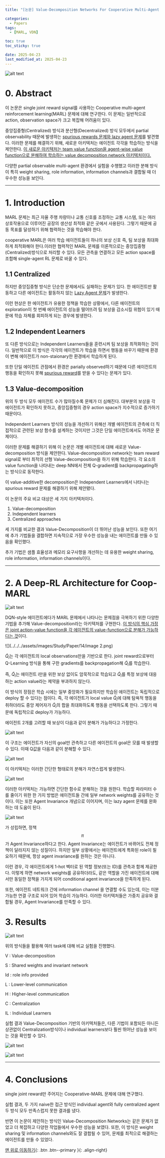 ```yaml
---
title: "[논문] Value-Decomposition Networks For Cooperative Multi-Agent Learning"

categories:
  - Papers
tags:
  - [MARL, VDN]

toc: true
toc_sticky: true

date: 2025-04-23
last_modified_at: 2025-04-23
---
```


![alt text](<../../../assets/images/Study/Paper/14/image.png>)

# 0. Abstract

이 논문은 single joint reward signal를 사용하는 Cooperative multi-agent reinforcement learning(MARL) 문제에 대해 연구한다. 이 문제는 일반적으로 action, observation space가 크고 복잡해 어려움이 있다.

중앙집중형(Centralized) 방식과 분산형(Decentralized) 방식 모두에서 partial observability 때문에 발생하는 <u>spurious rewards 문제와 lazy agent 문제</u>를 발견했다. 이러한 문제를 해결하기 위해, 새로운 아키텍처는 에이전트 각각을 학습하는 방식을 제안한다. <u>이 새로운 아키텍처는 team value function을 agent-wise value function으로 분해하여 학습하는 value decomposition network 아키텍처이다.</u>

다양한 partial observable multi-agent 환경에서 실험을 수행했고 이러한 분해 방식이 특히 weight sharing, role information, information channels과 결합될 때 더 우수한 성능을 보인다.

---

# 1. Introduction

MARL 문제는 최근 자율 주행 차량이나 교통 신호를 조정하는 교통 시스템, 또는 여러 상호작용으로 이루어진 공장의 생산성 최적화 같은 곳에서 사용된다. 그렇기 때문에 공동 목표를 달성하기 위해 협력하는 것을 학습해야 한다.

cooperative MARL은 여러 학습 에이전트들이 하나의 보상 신호 즉, 팀 보상을 최대화하게 최적화해야 한다.이러한 협력적인 MARL 문제를 이론적으로는 중앙집중형(Centralized)방식으로 처리할 수 있다. 모든 관측을 연결하고 모든 action space를 조합해 single-agent RL 문제로 바꿀 수 있다.

## 1.1 Centralized

하지만 중앙집중형 방식은 단순한 문제에서도 실패하는 문제가 있다. 한 에이전트만 활동하고 다른 에이전트는 활동하지 않는 <u>Lazy Agent 문제</u>가 발생한다.

이런 현상은 한 에이전트가 유용한 정책을 학습한 상황에서, 다른 에이전트의 exploration이 첫 번째 에이전트의 성능을 떨어뜨려 팀 보상을 감소시킬 위험이 있기 때문에 학습 자체를 회피하게 되는 경우에 발생한다.

## 1.2 Independent Learners

또 다른 방식으로는 Independent Learners들을 훈련시켜 팀 보상을 최적화하는 것이다. 일반적으로 이 방식은 각각의 에이전트가 학습을 하면서 행동을 바꾸기 때문에 환경이 변해 에이전트가 non-staionary한 환경에서 학습하게 된다.

또한 단일 에이전트 관점에서 환경은 parially observed하기 때문에 다른 에이전트의 행동을 확인하지 못해 <u>spurious reward</u>를 받을 수 있다는 문제가 있다.

## 1.3 Value-decomposition

위의 두 방식 모두 에이전트 수가 많아질수록 문제가 더 심해진다. 대부분의 보상을 각 에이전트가 확인하지 못하고, 중앙집중형의 경우 action space가 지수적으로 증가하기 때문이다.

Independent Learners 방식의 성능을 개선하기 위해선 개별 에이전트의 관측에 더 직접적으로 관련된 보상 함수를 설계하는 것이지만 그것은 단일 에이전트에서도 어려운 문제이다.

이러한 문제를 해결하기 위해 이 논문은 개별 에이전트에 대해 새로운 Value-decomposition 방식을 제안한다. Value-decomposition network는 team reward signal로 부터 최적의 선형 Value-decomposition을 하기 위해 학습한다. 각 요소의 value function을 나타내는 deep NN에서 전체 Q-gradient를 backpropagating하는 방식으로 동작한다.

이 value-additive한 decomposition은 Independent Learners에서 나타나는 spurious reward 문제를 해결하기 위해 제안됐다. 

이 논문의 주요 비교 대상은 세 가지 아키텍처이다.

1. Value-decomposition
2. Independent learners
3. Centralized approaches

세 가지를 비교한 결과 Value-Decomposition이 더 뛰어난 성능을 보인다. 또한 여기에 추가 기법들을 결합하면 지속적으로 가장 우수한 성능을 내는 에이전트를 만들 수 있음을 확인했다.

추가 기법은 샘플 효율성과 메모리 요구사항을 개선하는 데 유용한 weight sharing, role information, information channels이다.

---

# 2. A Deep-RL Architecture for Coop-MARL

![alt text](<../../../assets/images/Study/Paper/14/image 1.png>)

DQN-style 에이전트에다가 MARL 문제에서 나타나는 문제점을 극복하기 위한 다양한 기법을 추가해 Value-decomposition라는 아키텍처를 구현한다. <u>이 방식의 핵심 가정은 joint action-value function을 각 에이전트의 value-function으로 분해가 가능하다는 것</u>이다.

![](../../../assets/images/Study/Paper/14/image 2.png)


$\tilde{Q}_i$는 각 에이전트의 local observations만을 기반으로 한다.
joint reward으로부터 Q-Learning 방식을 통해 구한 gradients를 backpropagation해 $\tilde{Q}_i$를 학습한다.

즉, $\tilde{Q}_i$는 에이전트 i만을 위한 보상 없이도 암묵적으로 학습되고 $\tilde{Q}_i$를 특정 보상에 대응하는 action value라는 제약을 부과하지 않는다.

이 방식의 장점은 학습 시에는 일부 중앙화가 필요하지만 학습된 에이전트는 독립적으로 deploy 할 수 있다는 점이다. 즉, 각 에이전트가 local value $\tilde{Q}_i$에 대해 탐욕적 행동을 취하더라도 중앙 제어자가 $\tilde{Q}_i$의 합을 최대화하도록 행동을 선택하도록 한다. 그렇기 때문에 독립적으로 deploy가 가능하다.

에이전트 2개를 고려할 때 보상이 다음과 같이 분해가 가능하다고 가정한다.

![alt text](<../../../assets/images/Study/Paper/14/image 2.png>)

이 구조는 에이전트가 자신의 goal만 관측하고 다른 에이전트의 goal은 모를 때 발생할 수 있다. 이때 Q값을 다음과 같이 분해할 수 있다.

![alt text](<../../../assets/images/Study/Paper/14/image 3.png>)

이 아키텍처는 이러한 간단한 형태로의 분해가 자연스럽게 발생한다.

![alt text](<../../../assets/images/Study/Paper/14/image 4.png>)

이러한 아키텍처는 가능하면 간단한 함수로 분해하는 것을 원한다. 학습할 파라미터 수를 줄이기 위한 한 가지 방법은 에이전트들 간에 일부 network weights를 공유하는 것이다. 이는 또한 Agent Invariance 개념으로 이어지며, 이는 lazy agent 문제를 완화하는 데 도움이 된다.

![alt text](<../../../assets/images/Study/Paper/14/image 5.png>)

가 성립하면, 정책 $$\pi$$가 Agent Invariance하다고 한다. Agent Invariance는 에이전트가 바뀌어도 전체 정책이 달라지지 않는 성질이다. 하지만 일부 상황에서는 에이전트에게 특화된 role이 필요하기 때문에, 항상 agent invariance를 원하는 것은 아니다.

이런 경우, 각 에이전트에게 1-hot 벡터로 된 역할 정보(또는 ID)를 관측과 함께 제공한다. 이렇게 하면 network weights를 공유하더라도, 같은 역할을 가진 에이전트에 대해서만 동일한 정책을 가지게 되어 conditional agent invariance을 만족하게 된다.

또한, 에이전트 네트워크 간에 information channel 을 연결할 수도 있는데, 이는 미분 가능한 연결 구조로 되어 있어 학습이 가능하다. 이러한 아키텍처들은 가중치 공유와 결합될 경우, Agent Invariance를 만족할 수 있다.

# 3. Results

![alt text](<../../../assets/images/Study/Paper/14/image 6.png>)

위의 방식들을 활용해 여러 task에 대해 비교 실험을 진행했다.

V : Value-decomposition

S : Shared weights and invariant network

Id : role info provided

L : Lower-level communication

H : Higher-level communication

C : Centralization

IL : Individual Learners

실험 결과 Value-Decomposition 기반의 아키텍처들은, 다른 기법이 포함되든 아니든 상관없이 Centralization방식이나 individual learners보다 훨씬 뛰어난 성능을 보이는 것을 확인할 수 있다.

![alt text](<../../../assets/images/Study/Paper/14/image 7.png>)

![alt text](<../../../assets/images/Study/Paper/14/image 8.png>)

---

# 4. Conclusions

single joint reward만 주어지는 Cooperative-MARL 문제에 대해 연구했다.

실험 결과, 두 가지 naive한 접근 방식인 individual agent와 fully centralized agent 두 방식 모두 만족스럽지 못한 결과를 냈다.

반면 이 논문이 제안하는 방식인 Value-Decomposition Networks는 같은 문제가 없었고 더 복잡하고 다양한 작업들에서 우수한 성능을 보였다. 또한, 이 방식은 weight sharing 및 information channels와도 잘 결합될 수 있어,  문제를 최적으로 해결하는 에이전트를 만들 수 있었다.

[맨 위로 이동하기](#){: .btn .btn--primary }{: .align-right}
